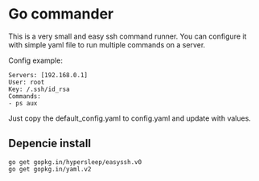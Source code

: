 # Go commander

This is a very small and easy ssh command runner.
You can configure it with simple yaml file to run multiple commands on a server.

Config example:

```
Servers: [192.168.0.1]
User: root
Key: /.ssh/id_rsa
Commands: 
- ps aux
```

Just copy the default_config.yaml to config.yaml and update with values.

## Depencie install

```
go get gopkg.in/hypersleep/easyssh.v0
go get gopkg.in/yaml.v2
```
